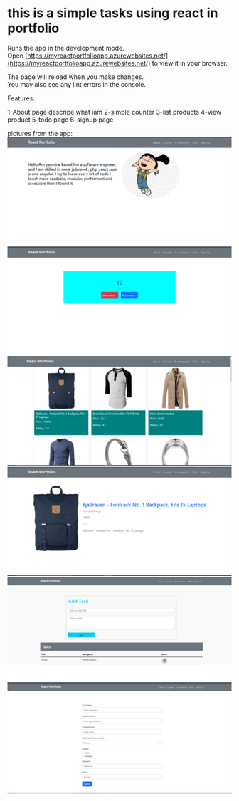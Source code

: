 # this is a simple tasks using react in portfolio

Runs the app in the development mode.\
Open [https://myreactportfolioapp.azurewebsites.net/](https://myreactportfolioapp.azurewebsites.net/) to view it in your browser.

The page will reload when you make changes.\
You may also see any lint errors in the console.

Features:

1-About page descripe what iam
2-simple counter
3-list products
4-view product
5-todo page
6-signup page


pictures from the app:
![home page](https://github.com/yasminekamal/react-Portfolio-app/blob/main/images/homepage.PNG)
![counter page](https://github.com/yasminekamal/react-Portfolio-app/blob/main/images/counterpage.PNG)
![products page](https://github.com/yasminekamal/react-Portfolio-app/blob/main/images/e-commerce.PNG)
![product page](https://github.com/yasminekamal/react-Portfolio-app/blob/main/images/productdetails.PNG)
![todo page](https://github.com/yasminekamal/react-Portfolio-app/blob/main/images/todo.PNG)
![signup page](https://github.com/yasminekamal/react-Portfolio-app/blob/main/images/signup.PNG)

